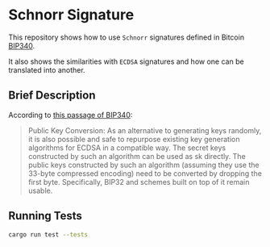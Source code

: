 # Schnorr Signature

This repository shows how to use `Schnorr` signatures defined in Bitcoin [BIP340](https://github.com/bitcoin/bips/blob/master/bip-0340.mediawiki).

It also shows the similarities with `ECDSA` signatures and how one can be translated into another.

## Brief Description

According to [this passage of BIP340](https://bips.xyz/340#public-key-conversion):

> Public Key Conversion: 
	As an alternative to generating keys randomly, it is also possible and
safe to repurpose existing key generation algorithms for ECDSA in a
compatible way.
	The secret keys constructed by such an algorithm can be used as sk
directly.
	The public keys constructed by such an algorithm (assuming they use the
33-byte compressed encoding) need to be converted by dropping the first
byte. Specifically, BIP32 and schemes built on top of it remain usable.

## Running Tests

```bash
cargo run test --tests
```
